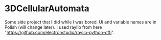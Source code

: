 # 3DCellularAutomata
Some side project that I did while I was bored.
Ui and variable names are in Polish (will change later).
I used raylib from here "https://github.com/electronstudio/raylib-python-cffi".
